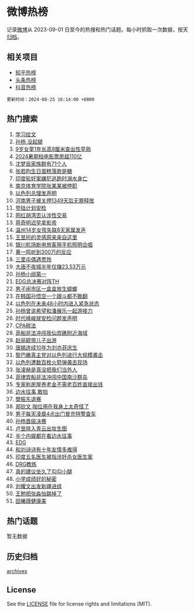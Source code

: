 # 微博热榜

记录[微博](https://www.weibo.com)从 2023-09-01 日至今的热搜和热门话题。每小时抓取一次数据，按天[归档](archives)。

## 相关项目

- [知乎热榜](https://github.com/hotarchive/zhihu)
- [头条热榜](https://github.com/hotarchive/toutiao)
- [抖音热榜](https://github.com/hotarchive/douyin)


`更新时间：2024-08-25 16:14:00 +0800`

## 热门搜索

1. [学习绘文](https://m.weibo.cn/search?containerid=100103type%3D1%26t%3D10%26q%3D%23%E5%AD%A6%E4%B9%A0%E7%BB%98%E6%96%87%23&stream_entry_id=51&isnewpage=1&extparam=seat%3D1%26stream_entry_id%3D51%26c_type%3D51%26cate%3D10103%26pos%3D0%26q%3D%2523%25E5%25AD%25A6%25E4%25B9%25A0%25E7%25BB%2598%25E6%2596%2587%2523%26dgr%3D0%26filter_type%3Drealtimehot%26display_time%3D1724573639%26pre_seqid%3D17245736391740741299)
1. [孙杨 没起腿](https://m.weibo.cn/search?containerid=100103type%3D1%26t%3D10%26q%3D%E5%AD%99%E6%9D%A8+%E6%B2%A1%E8%B5%B7%E8%85%BF&stream_entry_id=31&isnewpage=1&extparam=seat%3D1%26lcate%3D5001%26band_rank%3D1%26q%3D%25E5%25AD%2599%25E6%259D%25A8%2520%25E6%25B2%25A1%25E8%25B5%25B7%25E8%2585%25BF%26dgr%3D0%26filter_type%3Drealtimehot%26c_type%3D31%26flag%3D2%26pos%3D0%26cate%3D5001%26realpos%3D1%26stream_entry_id%3D31%26display_time%3D1724573639%26pre_seqid%3D17245736391740741299)
1. [9岁女童1年长高9厘米查出性早熟](https://m.weibo.cn/search?containerid=100103type%3D1%26t%3D10%26q%3D%239%E5%B2%81%E5%A5%B3%E7%AB%A51%E5%B9%B4%E9%95%BF%E9%AB%989%E5%8E%98%E7%B1%B3%E6%9F%A5%E5%87%BA%E6%80%A7%E6%97%A9%E7%86%9F%23&stream_entry_id=31&isnewpage=1&extparam=seat%3D1%26lcate%3D5001%26band_rank%3D2%26q%3D%25239%25E5%25B2%2581%25E5%25A5%25B3%25E7%25AB%25A51%25E5%25B9%25B4%25E9%2595%25BF%25E9%25AB%25989%25E5%258E%2598%25E7%25B1%25B3%25E6%259F%25A5%25E5%2587%25BA%25E6%2580%25A7%25E6%2597%25A9%25E7%2586%259F%2523%26dgr%3D0%26filter_type%3Drealtimehot%26c_type%3D31%26flag%3D0%26pos%3D1%26cate%3D5001%26realpos%3D2%26stream_entry_id%3D31%26display_time%3D1724573639%26pre_seqid%3D17245736391740741299)
1. [2024暑期档电影票房超110亿](https://m.weibo.cn/search?containerid=100103type%3D1%26t%3D10%26q%3D%232024%E6%9A%91%E6%9C%9F%E6%A1%A3%E7%94%B5%E5%BD%B1%E7%A5%A8%E6%88%BF%E8%B6%85110%E4%BA%BF%23&stream_entry_id=31&isnewpage=1&extparam=seat%3D1%26lcate%3D5001%26band_rank%3D3%26q%3D%25232024%25E6%259A%2591%25E6%259C%259F%25E6%25A1%25A3%25E7%2594%25B5%25E5%25BD%25B1%25E7%25A5%25A8%25E6%2588%25BF%25E8%25B6%2585110%25E4%25BA%25BF%2523%26dgr%3D0%26filter_type%3Drealtimehot%26c_type%3D31%26flag%3D0%26pos%3D2%26cate%3D5001%26realpos%3D3%26stream_entry_id%3D31%26display_time%3D1724573639%26pre_seqid%3D17245736391740741299)
1. [沈梦辰家族群有71个人](https://m.weibo.cn/search?containerid=100103type%3D1%26t%3D10%26q%3D%23%E6%B2%88%E6%A2%A6%E8%BE%B0%E5%AE%B6%E6%97%8F%E7%BE%A4%E6%9C%8971%E4%B8%AA%E4%BA%BA%23&stream_entry_id=31&isnewpage=1&extparam=seat%3D1%26lcate%3D5001%26band_rank%3D4%26q%3D%2523%25E6%25B2%2588%25E6%25A2%25A6%25E8%25BE%25B0%25E5%25AE%25B6%25E6%2597%258F%25E7%25BE%25A4%25E6%259C%258971%25E4%25B8%25AA%25E4%25BA%25BA%2523%26dgr%3D0%26filter_type%3Drealtimehot%26c_type%3D31%26flag%3D1%26pos%3D3%26cate%3D5001%26realpos%3D4%26stream_entry_id%3D31%26display_time%3D1724573639%26pre_seqid%3D17245736391740741299)
1. [张若昀生日蛋糕落款是糖](https://m.weibo.cn/search?containerid=100103type%3D1%26t%3D10%26q%3D%23%E5%BC%A0%E8%8B%A5%E6%98%80%E7%94%9F%E6%97%A5%E8%9B%8B%E7%B3%95%E8%90%BD%E6%AC%BE%E6%98%AF%E7%B3%96%23&stream_entry_id=31&isnewpage=1&extparam=seat%3D1%26lcate%3D5001%26band_rank%3D5%26q%3D%2523%25E5%25BC%25A0%25E8%258B%25A5%25E6%2598%2580%25E7%2594%259F%25E6%2597%25A5%25E8%259B%258B%25E7%25B3%2595%25E8%2590%25BD%25E6%25AC%25BE%25E6%2598%25AF%25E7%25B3%2596%2523%26dgr%3D0%26filter_type%3Drealtimehot%26c_type%3D31%26flag%3D2%26pos%3D4%26cate%3D5001%26realpos%3D5%26stream_entry_id%3D31%26display_time%3D1724573639%26pre_seqid%3D17245736391740741299)
1. [印度轮奸案嫌犯逃跑时溺水身亡](https://m.weibo.cn/search?containerid=100103type%3D1%26t%3D10%26q%3D%23%E5%8D%B0%E5%BA%A6%E8%BD%AE%E5%A5%B8%E6%A1%88%E5%AB%8C%E7%8A%AF%E9%80%83%E8%B7%91%E6%97%B6%E6%BA%BA%E6%B0%B4%E8%BA%AB%E4%BA%A1%23&stream_entry_id=31&isnewpage=1&extparam=seat%3D1%26lcate%3D5001%26band_rank%3D6%26q%3D%2523%25E5%258D%25B0%25E5%25BA%25A6%25E8%25BD%25AE%25E5%25A5%25B8%25E6%25A1%2588%25E5%25AB%258C%25E7%258A%25AF%25E9%2580%2583%25E8%25B7%2591%25E6%2597%25B6%25E6%25BA%25BA%25E6%25B0%25B4%25E8%25BA%25AB%25E4%25BA%25A1%2523%26dgr%3D0%26filter_type%3Drealtimehot%26c_type%3D31%26flag%3D0%26pos%3D5%26cate%3D5001%26realpos%3D6%26stream_entry_id%3D31%26display_time%3D1724573639%26pre_seqid%3D17245736391740741299)
1. [南京体育学院张某某被停职](https://m.weibo.cn/search?containerid=100103type%3D1%26t%3D10%26q%3D%23%E5%8D%97%E4%BA%AC%E4%BD%93%E8%82%B2%E5%AD%A6%E9%99%A2%E5%BC%A0%E6%9F%90%E6%9F%90%E8%A2%AB%E5%81%9C%E8%81%8C%23&stream_entry_id=31&isnewpage=1&extparam=seat%3D1%26lcate%3D5001%26band_rank%3D7%26q%3D%2523%25E5%258D%2597%25E4%25BA%25AC%25E4%25BD%2593%25E8%2582%25B2%25E5%25AD%25A6%25E9%2599%25A2%25E5%25BC%25A0%25E6%259F%2590%25E6%259F%2590%25E8%25A2%25AB%25E5%2581%259C%25E8%2581%258C%2523%26dgr%3D0%26filter_type%3Drealtimehot%26c_type%3D31%26flag%3D0%26pos%3D6%26cate%3D5001%26realpos%3D7%26stream_entry_id%3D31%26display_time%3D1724573639%26pre_seqid%3D17245736391740741299)
1. [以色列总理发声明](https://m.weibo.cn/search?containerid=100103type%3D1%26t%3D10%26q%3D%23%E4%BB%A5%E8%89%B2%E5%88%97%E6%80%BB%E7%90%86%E5%8F%91%E5%A3%B0%E6%98%8E%23&stream_entry_id=31&isnewpage=1&extparam=seat%3D1%26lcate%3D5001%26band_rank%3D8%26q%3D%2523%25E4%25BB%25A5%25E8%2589%25B2%25E5%2588%2597%25E6%2580%25BB%25E7%2590%2586%25E5%258F%2591%25E5%25A3%25B0%25E6%2598%258E%2523%26dgr%3D0%26filter_type%3Drealtimehot%26c_type%3D31%26flag%3D0%26pos%3D7%26cate%3D5001%26realpos%3D8%26stream_entry_id%3D31%26display_time%3D1724573639%26pre_seqid%3D17245736391740741299)
1. [河南男子被关押1349天后无罪释放](https://m.weibo.cn/search?containerid=100103type%3D1%26t%3D10%26q%3D%23%E6%B2%B3%E5%8D%97%E7%94%B7%E5%AD%90%E8%A2%AB%E5%85%B3%E6%8A%BC1349%E5%A4%A9%E5%90%8E%E6%97%A0%E7%BD%AA%E9%87%8A%E6%94%BE%23&stream_entry_id=31&isnewpage=1&extparam=seat%3D1%26lcate%3D5001%26band_rank%3D9%26q%3D%2523%25E6%25B2%25B3%25E5%258D%2597%25E7%2594%25B7%25E5%25AD%2590%25E8%25A2%25AB%25E5%2585%25B3%25E6%258A%25BC1349%25E5%25A4%25A9%25E5%2590%258E%25E6%2597%25A0%25E7%25BD%25AA%25E9%2587%258A%25E6%2594%25BE%2523%26dgr%3D0%26filter_type%3Drealtimehot%26c_type%3D31%26flag%3D1%26pos%3D8%26cate%3D5001%26realpos%3D9%26stream_entry_id%3D31%26display_time%3D1724573639%26pre_seqid%3D17245736391740741299)
1. [登陆计划安检](https://m.weibo.cn/search?containerid=100103type%3D1%26t%3D10%26q%3D%E7%99%BB%E9%99%86%E8%AE%A1%E5%88%92%E5%AE%89%E6%A3%80&stream_entry_id=31&isnewpage=1&extparam=seat%3D1%26lcate%3D5001%26band_rank%3D10%26q%3D%25E7%2599%25BB%25E9%2599%2586%25E8%25AE%25A1%25E5%2588%2592%25E5%25AE%2589%25E6%25A3%2580%26dgr%3D0%26filter_type%3Drealtimehot%26c_type%3D31%26flag%3D1%26pos%3D9%26cate%3D5001%26realpos%3D10%26stream_entry_id%3D31%26display_time%3D1724573639%26pre_seqid%3D17245736391740741299)
1. [网红胡湾否认涉性交易](https://m.weibo.cn/search?containerid=100103type%3D1%26t%3D10%26q%3D%23%E7%BD%91%E7%BA%A2%E8%83%A1%E6%B9%BE%E5%90%A6%E8%AE%A4%E6%B6%89%E6%80%A7%E4%BA%A4%E6%98%93%23&stream_entry_id=31&isnewpage=1&extparam=seat%3D1%26lcate%3D5001%26band_rank%3D11%26q%3D%2523%25E7%25BD%2591%25E7%25BA%25A2%25E8%2583%25A1%25E6%25B9%25BE%25E5%2590%25A6%25E8%25AE%25A4%25E6%25B6%2589%25E6%2580%25A7%25E4%25BA%25A4%25E6%2598%2593%2523%26dgr%3D0%26filter_type%3Drealtimehot%26c_type%3D31%26flag%3D2%26pos%3D10%26cate%3D5001%26realpos%3D11%26stream_entry_id%3D31%26display_time%3D1724573639%26pre_seqid%3D17245736391740741299)
1. [蒋奇明迟早拿影帝](https://m.weibo.cn/search?containerid=100103type%3D1%26t%3D10%26q%3D%E8%92%8B%E5%A5%87%E6%98%8E%E8%BF%9F%E6%97%A9%E6%8B%BF%E5%BD%B1%E5%B8%9D&stream_entry_id=31&isnewpage=1&extparam=seat%3D1%26lcate%3D5001%26band_rank%3D12%26q%3D%25E8%2592%258B%25E5%25A5%2587%25E6%2598%258E%25E8%25BF%259F%25E6%2597%25A9%25E6%258B%25BF%25E5%25BD%25B1%25E5%25B8%259D%26dgr%3D0%26filter_type%3Drealtimehot%26c_type%3D31%26flag%3D1%26pos%3D11%26cate%3D5001%26realpos%3D12%26stream_entry_id%3D31%26display_time%3D1724573639%26pre_seqid%3D17245736391740741299)
1. [温州14岁女孩失联8天家属发声](https://m.weibo.cn/search?containerid=100103type%3D1%26t%3D10%26q%3D%23%E6%B8%A9%E5%B7%9E14%E5%B2%81%E5%A5%B3%E5%AD%A9%E5%A4%B1%E8%81%948%E5%A4%A9%E5%AE%B6%E5%B1%9E%E5%8F%91%E5%A3%B0%23&stream_entry_id=31&isnewpage=1&extparam=seat%3D1%26lcate%3D5001%26band_rank%3D13%26q%3D%2523%25E6%25B8%25A9%25E5%25B7%259E14%25E5%25B2%2581%25E5%25A5%25B3%25E5%25AD%25A9%25E5%25A4%25B1%25E8%2581%25948%25E5%25A4%25A9%25E5%25AE%25B6%25E5%25B1%259E%25E5%258F%2591%25E5%25A3%25B0%2523%26dgr%3D0%26filter_type%3Drealtimehot%26c_type%3D31%26flag%3D1%26pos%3D12%26cate%3D5001%26realpos%3D13%26stream_entry_id%3D31%26display_time%3D1724573639%26pre_seqid%3D17245736391740741299)
1. [王昱珩的灵感原来来自这里](https://m.weibo.cn/search?containerid=100103type%3D1%26t%3D10%26q%3D%23%E7%8E%8B%E6%98%B1%E7%8F%A9%E7%9A%84%E7%81%B5%E6%84%9F%E5%8E%9F%E6%9D%A5%E6%9D%A5%E8%87%AA%E8%BF%99%E9%87%8C%23&stream_entry_id=31&isnewpage=1&extparam=seat%3D1%26lcate%3D5001%26band_rank%3D14%26q%3D%2523%25E7%258E%258B%25E6%2598%25B1%25E7%258F%25A9%25E7%259A%2584%25E7%2581%25B5%25E6%2584%259F%25E5%258E%259F%25E6%259D%25A5%25E6%259D%25A5%25E8%2587%25AA%25E8%25BF%2599%25E9%2587%258C%2523%26dgr%3D0%26filter_type%3Drealtimehot%26adid%3D251256%26c_type%3D31%26flag%3D0%26pos%3D13%26cate%3D5001%26realpos%3D14%26stream_entry_id%3D31%26display_time%3D1724573639%26pre_seqid%3D17245736391740741299)
1. [银川机场断电旅客用手机照明合唱](https://m.weibo.cn/search?containerid=100103type%3D1%26t%3D10%26q%3D%23%E9%93%B6%E5%B7%9D%E6%9C%BA%E5%9C%BA%E6%96%AD%E7%94%B5%E6%97%85%E5%AE%A2%E7%94%A8%E6%89%8B%E6%9C%BA%E7%85%A7%E6%98%8E%E5%90%88%E5%94%B1%23&stream_entry_id=31&isnewpage=1&extparam=seat%3D1%26lcate%3D5001%26band_rank%3D15%26q%3D%2523%25E9%2593%25B6%25E5%25B7%259D%25E6%259C%25BA%25E5%259C%25BA%25E6%2596%25AD%25E7%2594%25B5%25E6%2597%2585%25E5%25AE%25A2%25E7%2594%25A8%25E6%2589%258B%25E6%259C%25BA%25E7%2585%25A7%25E6%2598%258E%25E5%2590%2588%25E5%2594%25B1%2523%26dgr%3D0%26filter_type%3Drealtimehot%26c_type%3D31%26flag%3D1%26pos%3D14%26cate%3D5001%26realpos%3D15%26stream_entry_id%3D31%26display_time%3D1724573639%26pre_seqid%3D17245736391740741299)
1. [黄一鸣听到300万的反应](https://m.weibo.cn/search?containerid=100103type%3D1%26t%3D10%26q%3D%23%E9%BB%84%E4%B8%80%E9%B8%A3%E5%90%AC%E5%88%B0300%E4%B8%87%E7%9A%84%E5%8F%8D%E5%BA%94%23&stream_entry_id=31&isnewpage=1&extparam=seat%3D1%26lcate%3D5001%26band_rank%3D16%26q%3D%2523%25E9%25BB%2584%25E4%25B8%2580%25E9%25B8%25A3%25E5%2590%25AC%25E5%2588%25B0300%25E4%25B8%2587%25E7%259A%2584%25E5%258F%258D%25E5%25BA%2594%2523%26dgr%3D0%26filter_type%3Drealtimehot%26c_type%3D31%26flag%3D2%26pos%3D15%26cate%3D5001%26realpos%3D16%26stream_entry_id%3D31%26display_time%3D1724573639%26pre_seqid%3D17245736391740741299)
1. [三里屯偶遇贾玲](https://m.weibo.cn/search?containerid=100103type%3D1%26t%3D10%26q%3D%23%E4%B8%89%E9%87%8C%E5%B1%AF%E5%81%B6%E9%81%87%E8%B4%BE%E7%8E%B2%23&stream_entry_id=31&isnewpage=1&extparam=seat%3D1%26lcate%3D5001%26band_rank%3D17%26q%3D%2523%25E4%25B8%2589%25E9%2587%258C%25E5%25B1%25AF%25E5%2581%25B6%25E9%2581%2587%25E8%25B4%25BE%25E7%258E%25B2%2523%26dgr%3D0%26filter_type%3Drealtimehot%26c_type%3D31%26flag%3D1%26pos%3D16%26cate%3D5001%26realpos%3D17%26stream_entry_id%3D31%26display_time%3D1724573639%26pre_seqid%3D17245736391740741299)
1. [大唐不夜城半年仅赚23.53万元](https://m.weibo.cn/search?containerid=100103type%3D1%26t%3D10%26q%3D%23%E5%A4%A7%E5%94%90%E4%B8%8D%E5%A4%9C%E5%9F%8E%E5%8D%8A%E5%B9%B4%E4%BB%85%E8%B5%9A23.53%E4%B8%87%E5%85%83%23&stream_entry_id=31&isnewpage=1&extparam=seat%3D1%26lcate%3D5001%26band_rank%3D18%26q%3D%2523%25E5%25A4%25A7%25E5%2594%2590%25E4%25B8%258D%25E5%25A4%259C%25E5%259F%258E%25E5%258D%258A%25E5%25B9%25B4%25E4%25BB%2585%25E8%25B5%259A23.53%25E4%25B8%2587%25E5%2585%2583%2523%26dgr%3D0%26filter_type%3Drealtimehot%26c_type%3D31%26flag%3D2%26pos%3D17%26cate%3D5001%26realpos%3D18%26stream_entry_id%3D31%26display_time%3D1724573639%26pre_seqid%3D17245736391740741299)
1. [孙杨小组第一](https://m.weibo.cn/search?containerid=100103type%3D1%26t%3D10%26q%3D%23%E5%AD%99%E6%9D%A8%E5%B0%8F%E7%BB%84%E7%AC%AC%E4%B8%80%23&stream_entry_id=31&isnewpage=1&extparam=seat%3D1%26lcate%3D5001%26band_rank%3D19%26q%3D%2523%25E5%25AD%2599%25E6%259D%25A8%25E5%25B0%258F%25E7%25BB%2584%25E7%25AC%25AC%25E4%25B8%2580%2523%26dgr%3D0%26filter_type%3Drealtimehot%26c_type%3D31%26flag%3D0%26pos%3D18%26cate%3D5001%26realpos%3D19%26stream_entry_id%3D31%26display_time%3D1724573639%26pre_seqid%3D17245736391740741299)
1. [EDG总决赛对阵TH](https://m.weibo.cn/search?containerid=100103type%3D1%26t%3D10%26q%3D%23EDG%E6%80%BB%E5%86%B3%E8%B5%9B%E5%AF%B9%E9%98%B5TH%23&stream_entry_id=31&isnewpage=1&extparam=seat%3D1%26lcate%3D5001%26band_rank%3D20%26q%3D%2523EDG%25E6%2580%25BB%25E5%2586%25B3%25E8%25B5%259B%25E5%25AF%25B9%25E9%2598%25B5TH%2523%26dgr%3D0%26filter_type%3Drealtimehot%26c_type%3D31%26flag%3D1%26pos%3D19%26cate%3D5001%26realpos%3D20%26stream_entry_id%3D31%26display_time%3D1724573639%26pre_seqid%3D17245736391740741299)
1. [男子闹市区一盒盒放生蟑螂](https://m.weibo.cn/search?containerid=100103type%3D1%26t%3D10%26q%3D%23%E7%94%B7%E5%AD%90%E9%97%B9%E5%B8%82%E5%8C%BA%E4%B8%80%E7%9B%92%E7%9B%92%E6%94%BE%E7%94%9F%E8%9F%91%E8%9E%82%23&stream_entry_id=31&isnewpage=1&extparam=seat%3D1%26lcate%3D5001%26band_rank%3D21%26q%3D%2523%25E7%2594%25B7%25E5%25AD%2590%25E9%2597%25B9%25E5%25B8%2582%25E5%258C%25BA%25E4%25B8%2580%25E7%259B%2592%25E7%259B%2592%25E6%2594%25BE%25E7%2594%259F%25E8%259F%2591%25E8%259E%2582%2523%26dgr%3D0%26filter_type%3Drealtimehot%26c_type%3D31%26flag%3D0%26pos%3D20%26cate%3D5001%26realpos%3D21%26stream_entry_id%3D31%26display_time%3D1724573639%26pre_seqid%3D17245736391740741299)
1. [在韩国孙悟空一个跟斗都不敢翻](https://m.weibo.cn/search?containerid=100103type%3D1%26t%3D10%26q%3D%E5%9C%A8%E9%9F%A9%E5%9B%BD%E5%AD%99%E6%82%9F%E7%A9%BA%E4%B8%80%E4%B8%AA%E8%B7%9F%E6%96%97%E9%83%BD%E4%B8%8D%E6%95%A2%E7%BF%BB&stream_entry_id=31&isnewpage=1&extparam=seat%3D1%26lcate%3D5001%26band_rank%3D22%26q%3D%25E5%259C%25A8%25E9%259F%25A9%25E5%259B%25BD%25E5%25AD%2599%25E6%2582%259F%25E7%25A9%25BA%25E4%25B8%2580%25E4%25B8%25AA%25E8%25B7%259F%25E6%2596%2597%25E9%2583%25BD%25E4%25B8%258D%25E6%2595%25A2%25E7%25BF%25BB%26dgr%3D0%26filter_type%3Drealtimehot%26c_type%3D31%26flag%3D2%26pos%3D21%26cate%3D5001%26realpos%3D22%26stream_entry_id%3D31%26display_time%3D1724573639%26pre_seqid%3D17245736391740741299)
1. [以色列在未来48小时内进入紧急状态](https://m.weibo.cn/search?containerid=100103type%3D1%26t%3D10%26q%3D%23%E4%BB%A5%E8%89%B2%E5%88%97%E5%9C%A8%E6%9C%AA%E6%9D%A548%E5%B0%8F%E6%97%B6%E5%86%85%E8%BF%9B%E5%85%A5%E7%B4%A7%E6%80%A5%E7%8A%B6%E6%80%81%23&stream_entry_id=31&isnewpage=1&extparam=seat%3D1%26lcate%3D5001%26band_rank%3D23%26q%3D%2523%25E4%25BB%25A5%25E8%2589%25B2%25E5%2588%2597%25E5%259C%25A8%25E6%259C%25AA%25E6%259D%25A548%25E5%25B0%258F%25E6%2597%25B6%25E5%2586%2585%25E8%25BF%259B%25E5%2585%25A5%25E7%25B4%25A7%25E6%2580%25A5%25E7%258A%25B6%25E6%2580%2581%2523%26dgr%3D0%26filter_type%3Drealtimehot%26c_type%3D31%26flag%3D0%26pos%3D22%26cate%3D5001%26realpos%3D23%26stream_entry_id%3D31%26display_time%3D1724573639%26pre_seqid%3D17245736391740741299)
1. [孙杨曾说希望和潘展乐一起游接力](https://m.weibo.cn/search?containerid=100103type%3D1%26t%3D10%26q%3D%23%E5%AD%99%E6%9D%A8%E6%9B%BE%E8%AF%B4%E5%B8%8C%E6%9C%9B%E5%92%8C%E6%BD%98%E5%B1%95%E4%B9%90%E4%B8%80%E8%B5%B7%E6%B8%B8%E6%8E%A5%E5%8A%9B%23&stream_entry_id=31&isnewpage=1&extparam=seat%3D1%26lcate%3D5001%26band_rank%3D24%26q%3D%2523%25E5%25AD%2599%25E6%259D%25A8%25E6%259B%25BE%25E8%25AF%25B4%25E5%25B8%258C%25E6%259C%259B%25E5%2592%258C%25E6%25BD%2598%25E5%25B1%2595%25E4%25B9%2590%25E4%25B8%2580%25E8%25B5%25B7%25E6%25B8%25B8%25E6%258E%25A5%25E5%258A%259B%2523%26dgr%3D0%26filter_type%3Drealtimehot%26c_type%3D31%26flag%3D1%26pos%3D23%26cate%3D5001%26realpos%3D24%26stream_entry_id%3D31%26display_time%3D1724573639%26pre_seqid%3D17245736391740741299)
1. [时代峰峻就安检问题发声明](https://m.weibo.cn/search?containerid=100103type%3D1%26t%3D10%26q%3D%23%E6%97%B6%E4%BB%A3%E5%B3%B0%E5%B3%BB%E5%B0%B1%E5%AE%89%E6%A3%80%E9%97%AE%E9%A2%98%E5%8F%91%E5%A3%B0%E6%98%8E%23&stream_entry_id=31&isnewpage=1&extparam=seat%3D1%26lcate%3D5001%26band_rank%3D25%26q%3D%2523%25E6%2597%25B6%25E4%25BB%25A3%25E5%25B3%25B0%25E5%25B3%25BB%25E5%25B0%25B1%25E5%25AE%2589%25E6%25A3%2580%25E9%2597%25AE%25E9%25A2%2598%25E5%258F%2591%25E5%25A3%25B0%25E6%2598%258E%2523%26dgr%3D0%26filter_type%3Drealtimehot%26c_type%3D31%26flag%3D1%26pos%3D24%26cate%3D5001%26realpos%3D25%26stream_entry_id%3D31%26display_time%3D1724573639%26pre_seqid%3D17245736391740741299)
1. [CPA税法](https://m.weibo.cn/search?containerid=100103type%3D1%26t%3D10%26q%3DCPA%E7%A8%8E%E6%B3%95&stream_entry_id=31&isnewpage=1&extparam=seat%3D1%26lcate%3D5001%26band_rank%3D26%26q%3DCPA%25E7%25A8%258E%25E6%25B3%2595%26dgr%3D0%26filter_type%3Drealtimehot%26c_type%3D31%26flag%3D1%26pos%3D25%26cate%3D5001%26realpos%3D26%26stream_entry_id%3D31%26display_time%3D1724573639%26pre_seqid%3D17245736391740741299)
1. [菲船非法冲闯我仙宾礁附近海域](https://m.weibo.cn/search?containerid=100103type%3D1%26t%3D10%26q%3D%23%E8%8F%B2%E8%88%B9%E9%9D%9E%E6%B3%95%E5%86%B2%E9%97%AF%E6%88%91%E4%BB%99%E5%AE%BE%E7%A4%81%E9%99%84%E8%BF%91%E6%B5%B7%E5%9F%9F%23&stream_entry_id=31&isnewpage=1&extparam=seat%3D1%26lcate%3D5001%26band_rank%3D27%26q%3D%2523%25E8%258F%25B2%25E8%2588%25B9%25E9%259D%259E%25E6%25B3%2595%25E5%2586%25B2%25E9%2597%25AF%25E6%2588%2591%25E4%25BB%2599%25E5%25AE%25BE%25E7%25A4%2581%25E9%2599%2584%25E8%25BF%2591%25E6%25B5%25B7%25E5%259F%259F%2523%26dgr%3D0%26filter_type%3Drealtimehot%26c_type%3D31%26flag%3D1%26pos%3D26%26cate%3D5001%26realpos%3D27%26stream_entry_id%3D31%26display_time%3D1724573639%26pre_seqid%3D17245736391740741299)
1. [赵丽颖带儿子出游](https://m.weibo.cn/search?containerid=100103type%3D1%26t%3D10%26q%3D%23%E8%B5%B5%E4%B8%BD%E9%A2%96%E5%B8%A6%E5%84%BF%E5%AD%90%E5%87%BA%E6%B8%B8%23&stream_entry_id=31&isnewpage=1&extparam=seat%3D1%26lcate%3D5001%26band_rank%3D28%26q%3D%2523%25E8%25B5%25B5%25E4%25B8%25BD%25E9%25A2%2596%25E5%25B8%25A6%25E5%2584%25BF%25E5%25AD%2590%25E5%2587%25BA%25E6%25B8%25B8%2523%26dgr%3D0%26filter_type%3Drealtimehot%26c_type%3D31%26flag%3D0%26pos%3D27%26cate%3D5001%26realpos%3D28%26stream_entry_id%3D31%26display_time%3D1724573639%26pre_seqid%3D17245736391740741299)
1. [唐嫣连续10年为刘亦菲庆生](https://m.weibo.cn/search?containerid=100103type%3D1%26t%3D10%26q%3D%23%E5%94%90%E5%AB%A3%E8%BF%9E%E7%BB%AD10%E5%B9%B4%E4%B8%BA%E5%88%98%E4%BA%A6%E8%8F%B2%E5%BA%86%E7%94%9F%23&stream_entry_id=31&isnewpage=1&extparam=seat%3D1%26lcate%3D5001%26band_rank%3D29%26q%3D%2523%25E5%2594%2590%25E5%25AB%25A3%25E8%25BF%259E%25E7%25BB%25AD10%25E5%25B9%25B4%25E4%25B8%25BA%25E5%2588%2598%25E4%25BA%25A6%25E8%258F%25B2%25E5%25BA%2586%25E7%2594%259F%2523%26dgr%3D0%26filter_type%3Drealtimehot%26c_type%3D31%26flag%3D0%26pos%3D28%26cate%3D5001%26realpos%3D29%26stream_entry_id%3D31%26display_time%3D1724573639%26pre_seqid%3D17245736391740741299)
1. [黎巴嫩真主党对以色列进行大规模袭击](https://m.weibo.cn/search?containerid=100103type%3D1%26t%3D10%26q%3D%23%E9%BB%8E%E5%B7%B4%E5%AB%A9%E7%9C%9F%E4%B8%BB%E5%85%9A%E5%AF%B9%E4%BB%A5%E8%89%B2%E5%88%97%E8%BF%9B%E8%A1%8C%E5%A4%A7%E8%A7%84%E6%A8%A1%E8%A2%AD%E5%87%BB%23&stream_entry_id=31&isnewpage=1&extparam=seat%3D1%26lcate%3D5001%26band_rank%3D30%26q%3D%2523%25E9%25BB%258E%25E5%25B7%25B4%25E5%25AB%25A9%25E7%259C%259F%25E4%25B8%25BB%25E5%2585%259A%25E5%25AF%25B9%25E4%25BB%25A5%25E8%2589%25B2%25E5%2588%2597%25E8%25BF%259B%25E8%25A1%258C%25E5%25A4%25A7%25E8%25A7%2584%25E6%25A8%25A1%25E8%25A2%25AD%25E5%2587%25BB%2523%26dgr%3D0%26filter_type%3Drealtimehot%26c_type%3D31%26flag%3D0%26pos%3D29%26cate%3D5001%26realpos%3D30%26stream_entry_id%3D31%26display_time%3D1724573639%26pre_seqid%3D17245736391740741299)
1. [以色列遭数百枚火箭弹袭击现场](https://m.weibo.cn/search?containerid=100103type%3D1%26t%3D10%26q%3D%23%E4%BB%A5%E8%89%B2%E5%88%97%E9%81%AD%E6%95%B0%E7%99%BE%E6%9E%9A%E7%81%AB%E7%AE%AD%E5%BC%B9%E8%A2%AD%E5%87%BB%E7%8E%B0%E5%9C%BA%23&stream_entry_id=31&isnewpage=1&extparam=seat%3D1%26lcate%3D5001%26band_rank%3D31%26q%3D%2523%25E4%25BB%25A5%25E8%2589%25B2%25E5%2588%2597%25E9%2581%25AD%25E6%2595%25B0%25E7%2599%25BE%25E6%259E%259A%25E7%2581%25AB%25E7%25AE%25AD%25E5%25BC%25B9%25E8%25A2%25AD%25E5%2587%25BB%25E7%258E%25B0%25E5%259C%25BA%2523%26dgr%3D0%26filter_type%3Drealtimehot%26c_type%3D31%26flag%3D1%26pos%3D30%26cate%3D5001%26realpos%3D31%26stream_entry_id%3D31%26display_time%3D1724573639%26pre_seqid%3D17245736391740741299)
1. [张凌赫是真没把我们当外人](https://m.weibo.cn/search?containerid=100103type%3D1%26t%3D10%26q%3D%E5%BC%A0%E5%87%8C%E8%B5%AB%E6%98%AF%E7%9C%9F%E6%B2%A1%E6%8A%8A%E6%88%91%E4%BB%AC%E5%BD%93%E5%A4%96%E4%BA%BA&stream_entry_id=31&isnewpage=1&extparam=seat%3D1%26lcate%3D5001%26band_rank%3D32%26q%3D%25E5%25BC%25A0%25E5%2587%258C%25E8%25B5%25AB%25E6%2598%25AF%25E7%259C%259F%25E6%25B2%25A1%25E6%258A%258A%25E6%2588%2591%25E4%25BB%25AC%25E5%25BD%2593%25E5%25A4%2596%25E4%25BA%25BA%26dgr%3D0%26filter_type%3Drealtimehot%26c_type%3D31%26flag%3D1%26pos%3D31%26cate%3D5001%26realpos%3D32%26stream_entry_id%3D31%26display_time%3D1724573639%26pre_seqid%3D17245736391740741299)
1. [菲律宾船非法冲闯中国南沙群岛](https://m.weibo.cn/search?containerid=100103type%3D1%26t%3D10%26q%3D%23%E8%8F%B2%E5%BE%8B%E5%AE%BE%E8%88%B9%E9%9D%9E%E6%B3%95%E5%86%B2%E9%97%AF%E4%B8%AD%E5%9B%BD%E5%8D%97%E6%B2%99%E7%BE%A4%E5%B2%9B%23&stream_entry_id=31&isnewpage=1&extparam=seat%3D1%26lcate%3D5001%26band_rank%3D33%26q%3D%2523%25E8%258F%25B2%25E5%25BE%258B%25E5%25AE%25BE%25E8%2588%25B9%25E9%259D%259E%25E6%25B3%2595%25E5%2586%25B2%25E9%2597%25AF%25E4%25B8%25AD%25E5%259B%25BD%25E5%258D%2597%25E6%25B2%2599%25E7%25BE%25A4%25E5%25B2%259B%2523%26dgr%3D0%26filter_type%3Drealtimehot%26c_type%3D31%26flag%3D0%26pos%3D32%26cate%3D5001%26realpos%3D33%26stream_entry_id%3D31%26display_time%3D1724573639%26pre_seqid%3D17245736391740741299)
1. [专家称房屋养老金不需老百姓直接出钱](https://m.weibo.cn/search?containerid=100103type%3D1%26t%3D10%26q%3D%23%E4%B8%93%E5%AE%B6%E7%A7%B0%E6%88%BF%E5%B1%8B%E5%85%BB%E8%80%81%E9%87%91%E4%B8%8D%E9%9C%80%E8%80%81%E7%99%BE%E5%A7%93%E7%9B%B4%E6%8E%A5%E5%87%BA%E9%92%B1%23&stream_entry_id=31&isnewpage=1&extparam=seat%3D1%26lcate%3D5001%26band_rank%3D34%26q%3D%2523%25E4%25B8%2593%25E5%25AE%25B6%25E7%25A7%25B0%25E6%2588%25BF%25E5%25B1%258B%25E5%2585%25BB%25E8%2580%2581%25E9%2587%2591%25E4%25B8%258D%25E9%259C%2580%25E8%2580%2581%25E7%2599%25BE%25E5%25A7%2593%25E7%259B%25B4%25E6%258E%25A5%25E5%2587%25BA%25E9%2592%25B1%2523%26dgr%3D0%26filter_type%3Drealtimehot%26c_type%3D31%26flag%3D1%26pos%3D33%26cate%3D5001%26realpos%3D34%26stream_entry_id%3D31%26display_time%3D1724573639%26pre_seqid%3D17245736391740741299)
1. [边水往事 敢拍](https://m.weibo.cn/search?containerid=100103type%3D1%26t%3D10%26q%3D%E8%BE%B9%E6%B0%B4%E5%BE%80%E4%BA%8B+%E6%95%A2%E6%8B%8D&stream_entry_id=31&isnewpage=1&extparam=seat%3D1%26lcate%3D5001%26band_rank%3D35%26q%3D%25E8%25BE%25B9%25E6%25B0%25B4%25E5%25BE%2580%25E4%25BA%258B%2520%25E6%2595%25A2%25E6%258B%258D%26dgr%3D0%26filter_type%3Drealtimehot%26c_type%3D31%26flag%3D1%26pos%3D34%26cate%3D5001%26realpos%3D35%26stream_entry_id%3D31%26display_time%3D1724573639%26pre_seqid%3D17245736391740741299)
1. [樊振东退赛](https://m.weibo.cn/search?containerid=100103type%3D1%26t%3D10%26q%3D%23%E6%A8%8A%E6%8C%AF%E4%B8%9C%E9%80%80%E8%B5%9B%23&stream_entry_id=31&isnewpage=1&extparam=seat%3D1%26lcate%3D5001%26band_rank%3D36%26q%3D%2523%25E6%25A8%258A%25E6%258C%25AF%25E4%25B8%259C%25E9%2580%2580%25E8%25B5%259B%2523%26dgr%3D0%26filter_type%3Drealtimehot%26c_type%3D31%26flag%3D0%26pos%3D35%26cate%3D5001%26realpos%3D36%26stream_entry_id%3D31%26display_time%3D1724573639%26pre_seqid%3D17245736391740741299)
1. [郑钦文 咖位用在我身上太奇怪了](https://m.weibo.cn/search?containerid=100103type%3D1%26t%3D10%26q%3D%E9%83%91%E9%92%A6%E6%96%87+%E5%92%96%E4%BD%8D%E7%94%A8%E5%9C%A8%E6%88%91%E8%BA%AB%E4%B8%8A%E5%A4%AA%E5%A5%87%E6%80%AA%E4%BA%86&stream_entry_id=31&isnewpage=1&extparam=seat%3D1%26lcate%3D5001%26band_rank%3D37%26q%3D%25E9%2583%2591%25E9%2592%25A6%25E6%2596%2587%2520%25E5%2592%2596%25E4%25BD%258D%25E7%2594%25A8%25E5%259C%25A8%25E6%2588%2591%25E8%25BA%25AB%25E4%25B8%258A%25E5%25A4%25AA%25E5%25A5%2587%25E6%2580%25AA%25E4%25BA%2586%26dgr%3D0%26filter_type%3Drealtimehot%26c_type%3D31%26flag%3D1%26pos%3D36%26cate%3D5001%26realpos%3D37%26stream_entry_id%3D31%26display_time%3D1724573639%26pre_seqid%3D17245736391740741299)
1. [男子每天凌晨4点出门冒充特警查车](https://m.weibo.cn/search?containerid=100103type%3D1%26t%3D10%26q%3D%23%E7%94%B7%E5%AD%90%E6%AF%8F%E5%A4%A9%E5%87%8C%E6%99%A84%E7%82%B9%E5%87%BA%E9%97%A8%E5%86%92%E5%85%85%E7%89%B9%E8%AD%A6%E6%9F%A5%E8%BD%A6%23&stream_entry_id=31&isnewpage=1&extparam=seat%3D1%26lcate%3D5001%26band_rank%3D38%26q%3D%2523%25E7%2594%25B7%25E5%25AD%2590%25E6%25AF%258F%25E5%25A4%25A9%25E5%2587%258C%25E6%2599%25A84%25E7%2582%25B9%25E5%2587%25BA%25E9%2597%25A8%25E5%2586%2592%25E5%2585%2585%25E7%2589%25B9%25E8%25AD%25A6%25E6%259F%25A5%25E8%25BD%25A6%2523%26dgr%3D0%26filter_type%3Drealtimehot%26c_type%3D31%26flag%3D0%26pos%3D37%26cate%3D5001%26realpos%3D38%26stream_entry_id%3D31%26display_time%3D1724573639%26pre_seqid%3D17245736391740741299)
1. [孙杨晋级决赛](https://m.weibo.cn/search?containerid=100103type%3D1%26t%3D10%26q%3D%23%E5%AD%99%E6%9D%A8%E6%99%8B%E7%BA%A7%E5%86%B3%E8%B5%9B%23&stream_entry_id=31&isnewpage=1&extparam=seat%3D1%26lcate%3D5001%26band_rank%3D39%26q%3D%2523%25E5%25AD%2599%25E6%259D%25A8%25E6%2599%258B%25E7%25BA%25A7%25E5%2586%25B3%25E8%25B5%259B%2523%26dgr%3D0%26filter_type%3Drealtimehot%26c_type%3D31%26flag%3D0%26pos%3D38%26cate%3D5001%26realpos%3D39%26stream_entry_id%3D31%26display_time%3D1724573639%26pre_seqid%3D17245736391740741299)
1. [卢昱晓入青云出妆生图](https://m.weibo.cn/search?containerid=100103type%3D1%26t%3D10%26q%3D%23%E5%8D%A2%E6%98%B1%E6%99%93%E5%85%A5%E9%9D%92%E4%BA%91%E5%87%BA%E5%A6%86%E7%94%9F%E5%9B%BE%23&stream_entry_id=31&isnewpage=1&extparam=seat%3D1%26lcate%3D5001%26band_rank%3D40%26q%3D%2523%25E5%258D%25A2%25E6%2598%25B1%25E6%2599%2593%25E5%2585%25A5%25E9%259D%2592%25E4%25BA%2591%25E5%2587%25BA%25E5%25A6%2586%25E7%2594%259F%25E5%259B%25BE%2523%26dgr%3D0%26filter_type%3Drealtimehot%26c_type%3D31%26flag%3D1%26pos%3D39%26cate%3D5001%26realpos%3D40%26stream_entry_id%3D31%26display_time%3D1724573639%26pre_seqid%3D17245736391740741299)
1. [半个内娱都在看边水往事](https://m.weibo.cn/search?containerid=100103type%3D1%26t%3D10%26q%3D%E5%8D%8A%E4%B8%AA%E5%86%85%E5%A8%B1%E9%83%BD%E5%9C%A8%E7%9C%8B%E8%BE%B9%E6%B0%B4%E5%BE%80%E4%BA%8B&stream_entry_id=31&isnewpage=1&extparam=seat%3D1%26lcate%3D5001%26band_rank%3D41%26q%3D%25E5%258D%258A%25E4%25B8%25AA%25E5%2586%2585%25E5%25A8%25B1%25E9%2583%25BD%25E5%259C%25A8%25E7%259C%258B%25E8%25BE%25B9%25E6%25B0%25B4%25E5%25BE%2580%25E4%25BA%258B%26dgr%3D0%26filter_type%3Drealtimehot%26c_type%3D31%26flag%3D1%26pos%3D40%26cate%3D5001%26realpos%3D41%26stream_entry_id%3D31%26display_time%3D1724573639%26pre_seqid%3D17245736391740741299)
1. [EDG](https://m.weibo.cn/search?containerid=100103type%3D1%26t%3D10%26q%3DEDG&stream_entry_id=31&isnewpage=1&extparam=seat%3D1%26lcate%3D5001%26band_rank%3D42%26q%3DEDG%26dgr%3D0%26filter_type%3Drealtimehot%26c_type%3D31%26flag%3D1%26pos%3D41%26cate%3D5001%26realpos%3D42%26stream_entry_id%3D31%26display_time%3D1724573639%26pre_seqid%3D17245736391740741299)
1. [和刘诗诗有十年友情多难得](https://m.weibo.cn/search?containerid=100103type%3D1%26t%3D10%26q%3D%E5%92%8C%E5%88%98%E8%AF%97%E8%AF%97%E6%9C%89%E5%8D%81%E5%B9%B4%E5%8F%8B%E6%83%85%E5%A4%9A%E9%9A%BE%E5%BE%97&stream_entry_id=31&isnewpage=1&extparam=seat%3D1%26lcate%3D5001%26band_rank%3D43%26q%3D%25E5%2592%258C%25E5%2588%2598%25E8%25AF%2597%25E8%25AF%2597%25E6%259C%2589%25E5%258D%2581%25E5%25B9%25B4%25E5%258F%258B%25E6%2583%2585%25E5%25A4%259A%25E9%259A%25BE%25E5%25BE%2597%26dgr%3D0%26filter_type%3Drealtimehot%26c_type%3D31%26flag%3D1%26pos%3D42%26cate%3D5001%26realpos%3D43%26stream_entry_id%3D31%26display_time%3D1724573639%26pre_seqid%3D17245736391740741299)
1. [印度五名医生被指涉奸杀女医生案](https://m.weibo.cn/search?containerid=100103type%3D1%26t%3D10%26q%3D%23%E5%8D%B0%E5%BA%A6%E4%BA%94%E5%90%8D%E5%8C%BB%E7%94%9F%E8%A2%AB%E6%8C%87%E6%B6%89%E5%A5%B8%E6%9D%80%E5%A5%B3%E5%8C%BB%E7%94%9F%E6%A1%88%23&stream_entry_id=31&isnewpage=1&extparam=seat%3D1%26lcate%3D5001%26band_rank%3D44%26q%3D%2523%25E5%258D%25B0%25E5%25BA%25A6%25E4%25BA%2594%25E5%2590%258D%25E5%258C%25BB%25E7%2594%259F%25E8%25A2%25AB%25E6%258C%2587%25E6%25B6%2589%25E5%25A5%25B8%25E6%259D%2580%25E5%25A5%25B3%25E5%258C%25BB%25E7%2594%259F%25E6%25A1%2588%2523%26dgr%3D0%26filter_type%3Drealtimehot%26c_type%3D31%26flag%3D0%26pos%3D43%26cate%3D5001%26realpos%3D44%26stream_entry_id%3D31%26display_time%3D1724573639%26pre_seqid%3D17245736391740741299)
1. [DRG教练](https://m.weibo.cn/search?containerid=100103type%3D1%26t%3D10%26q%3DDRG%E6%95%99%E7%BB%83&stream_entry_id=31&isnewpage=1&extparam=seat%3D1%26lcate%3D5001%26band_rank%3D45%26q%3DDRG%25E6%2595%2599%25E7%25BB%2583%26dgr%3D0%26filter_type%3Drealtimehot%26c_type%3D31%26flag%3D1%26pos%3D44%26cate%3D5001%26realpos%3D45%26stream_entry_id%3D31%26display_time%3D1724573639%26pre_seqid%3D17245736391740741299)
1. [真的建议坐久了勾勾小腿](https://m.weibo.cn/search?containerid=100103type%3D1%26t%3D10%26q%3D%23%E7%9C%9F%E7%9A%84%E5%BB%BA%E8%AE%AE%E5%9D%90%E4%B9%85%E4%BA%86%E5%8B%BE%E5%8B%BE%E5%B0%8F%E8%85%BF%23&stream_entry_id=31&isnewpage=1&extparam=seat%3D1%26lcate%3D5001%26band_rank%3D46%26q%3D%2523%25E7%259C%259F%25E7%259A%2584%25E5%25BB%25BA%25E8%25AE%25AE%25E5%259D%2590%25E4%25B9%2585%25E4%25BA%2586%25E5%258B%25BE%25E5%258B%25BE%25E5%25B0%258F%25E8%2585%25BF%2523%26dgr%3D0%26filter_type%3Drealtimehot%26c_type%3D31%26flag%3D0%26pos%3D45%26cate%3D5001%26realpos%3D46%26stream_entry_id%3D31%26display_time%3D1724573639%26pre_seqid%3D17245736391740741299)
1. [小学成绩好的秘密](https://m.weibo.cn/search?containerid=100103type%3D1%26t%3D10%26q%3D%E5%B0%8F%E5%AD%A6%E6%88%90%E7%BB%A9%E5%A5%BD%E7%9A%84%E7%A7%98%E5%AF%86&stream_entry_id=31&isnewpage=1&extparam=seat%3D1%26lcate%3D5001%26band_rank%3D47%26q%3D%25E5%25B0%258F%25E5%25AD%25A6%25E6%2588%2590%25E7%25BB%25A9%25E5%25A5%25BD%25E7%259A%2584%25E7%25A7%2598%25E5%25AF%2586%26dgr%3D0%26filter_type%3Drealtimehot%26c_type%3D31%26flag%3D0%26pos%3D46%26cate%3D5001%26realpos%3D47%26stream_entry_id%3D31%26display_time%3D1724573639%26pre_seqid%3D17245736391740741299)
1. [刘耀文出发新疆进组](https://m.weibo.cn/search?containerid=100103type%3D1%26t%3D10%26q%3D%23%E5%88%98%E8%80%80%E6%96%87%E5%87%BA%E5%8F%91%E6%96%B0%E7%96%86%E8%BF%9B%E7%BB%84%23&stream_entry_id=31&isnewpage=1&extparam=seat%3D1%26lcate%3D5001%26band_rank%3D48%26q%3D%2523%25E5%2588%2598%25E8%2580%2580%25E6%2596%2587%25E5%2587%25BA%25E5%258F%2591%25E6%2596%25B0%25E7%2596%2586%25E8%25BF%259B%25E7%25BB%2584%2523%26dgr%3D0%26filter_type%3Drealtimehot%26c_type%3D31%26flag%3D1%26pos%3D47%26cate%3D5001%26realpos%3D48%26stream_entry_id%3D31%26display_time%3D1724573639%26pre_seqid%3D17245736391740741299)
1. [王勉把张淼怡踹掉了](https://m.weibo.cn/search?containerid=100103type%3D1%26t%3D10%26q%3D%E7%8E%8B%E5%8B%89%E6%8A%8A%E5%BC%A0%E6%B7%BC%E6%80%A1%E8%B8%B9%E6%8E%89%E4%BA%86&stream_entry_id=31&isnewpage=1&extparam=seat%3D1%26lcate%3D5001%26band_rank%3D49%26q%3D%25E7%258E%258B%25E5%258B%2589%25E6%258A%258A%25E5%25BC%25A0%25E6%25B7%25BC%25E6%2580%25A1%25E8%25B8%25B9%25E6%258E%2589%25E4%25BA%2586%26dgr%3D0%26filter_type%3Drealtimehot%26c_type%3D31%26flag%3D1%26pos%3D48%26cate%3D5001%26realpos%3D49%26stream_entry_id%3D31%26display_time%3D1724573639%26pre_seqid%3D17245736391740741299)
1. [田曦薇健康美](https://m.weibo.cn/search?containerid=100103type%3D1%26t%3D10%26q%3D%23%E7%94%B0%E6%9B%A6%E8%96%87%E5%81%A5%E5%BA%B7%E7%BE%8E%23&stream_entry_id=31&isnewpage=1&extparam=seat%3D1%26lcate%3D5001%26band_rank%3D50%26q%3D%2523%25E7%2594%25B0%25E6%259B%25A6%25E8%2596%2587%25E5%2581%25A5%25E5%25BA%25B7%25E7%25BE%258E%2523%26dgr%3D0%26filter_type%3Drealtimehot%26c_type%3D31%26flag%3D1%26pos%3D49%26cate%3D5001%26realpos%3D50%26stream_entry_id%3D31%26display_time%3D1724573639%26pre_seqid%3D17245736391740741299)

## 热门话题

暂无数据

## 历史归档

[archives](archives)

## License

See the [LICENSE](LICENSE) file for license rights and limitations (MIT).
